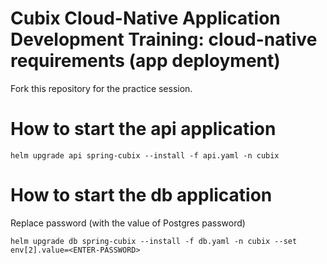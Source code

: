 # Cubix Cloud-Native Application Development Training: cloud-native requirements (app deployment)

Fork this repository for the practice session.

# How to start the api application


```shell
helm upgrade api spring-cubix --install -f api.yaml -n cubix
```

# How to start the db application

Replace password (with the value of Postgres password)

```shell
helm upgrade db spring-cubix --install -f db.yaml -n cubix --set env[2].value=<ENTER-PASSWORD>
```
